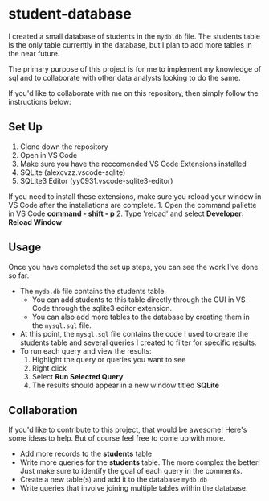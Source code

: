 # student-database

I created a small database of students in the `mydb.db` file. The students table is the only table currently in the database, but I plan to add more tables in the near future.

The primary purpose of this project is for me to implement my knowledge of sql and to collaborate with other data analysts looking to do the same.

If you'd like to collaborate with me on this repository, then simply follow the instructions below:

## Set Up
1. Clone down the repository
2. Open in VS Code
3. Make sure you have the reccomended VS Code Extensions installed
  1. SQLite (alexcvzz.vscode-sqlite)
  2. SQLite3 Editor (yy0931.vscode-sqlite3-editor)

  If you need to install these extensions, make sure you reload your window in VS Code after the installations are complete. 
    1. Open the command pallette in VS Code **command - shift - p**
    2. Type 'reload' and select **Developer: Reload Window**

## Usage
Once you have completed the set up steps, you can see the work I've done so far.
  - The `mydb.db` file contains the students table.
    - You can add students to this table directly through the GUI in VS Code through  the sqlite3 editor extension.
    - You can also add more tables to the database by creating them in the `mysql.sql` file.
  - At this point, the `mysql.sql` file contains the code I used to create the students table and several queries I created to filter for specific results.
  - To run each query and view the results:
    1. Highlight the query or queries you want to see
    2. Right click
    3. Select **Run Selected Query**
    4. The results should appear in a new window titled **SQLite**

## Collaboration
If you'd like to contribute to this project, that would be awesome! Here's some ideas to help. But of course feel free to come up with more.

  - Add more records to the **students** table
  - Write more queries for the **students** table. The more complex the better! Just make sure to identify the goal of each query in the comments.
  - Create a new table(s) and add it to the database `mydb.db`
  - Write queries that involve joining multiple tables within the database.






